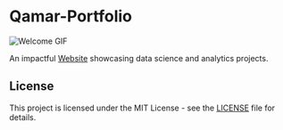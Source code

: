 # Qamar-Portfolio
 <img src="https://media2.giphy.com/media/v1.Y2lkPTc5MGI3NjExY2U3NWRqaHFleTBod3F6b3RxMmlyNnJhODJoMmVvdTd5NnN3dGp4NiZlcD12MV9pbnRlcm5hbF9naWZfYnlfaWQmY3Q9Zw/n8awua33xgS3CVxb1f/giphy.gif" alt="Welcome GIF"/>


An impactful [Website](https://qamar247.github.io/Portfolio/) showcasing data science and analytics projects.

## License
This project is licensed under the MIT License - see the [LICENSE](LICENSE) file for details.
